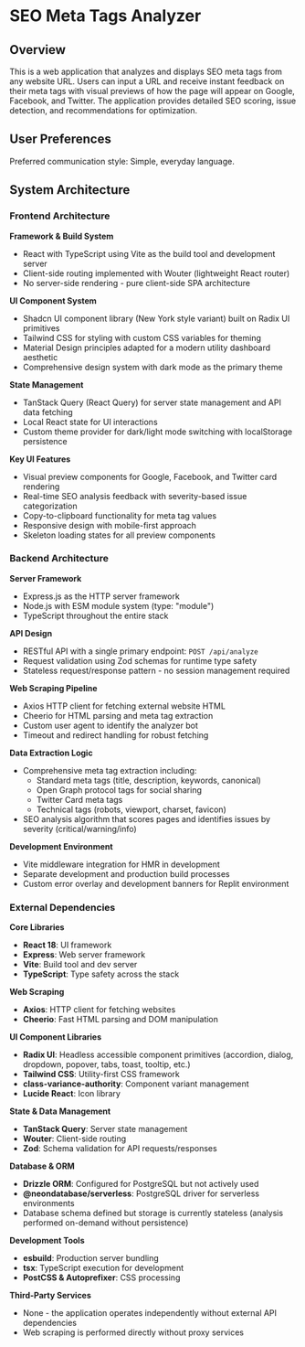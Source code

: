 # SEO Meta Tags Analyzer

## Overview

This is a web application that analyzes and displays SEO meta tags from any website URL. Users can input a URL and receive instant feedback on their meta tags with visual previews of how the page will appear on Google, Facebook, and Twitter. The application provides detailed SEO scoring, issue detection, and recommendations for optimization.

## User Preferences

Preferred communication style: Simple, everyday language.

## System Architecture

### Frontend Architecture

**Framework & Build System**
- React with TypeScript using Vite as the build tool and development server
- Client-side routing implemented with Wouter (lightweight React router)
- No server-side rendering - pure client-side SPA architecture

**UI Component System**
- Shadcn UI component library (New York style variant) built on Radix UI primitives
- Tailwind CSS for styling with custom CSS variables for theming
- Material Design principles adapted for a modern utility dashboard aesthetic
- Comprehensive design system with dark mode as the primary theme

**State Management**
- TanStack Query (React Query) for server state management and API data fetching
- Local React state for UI interactions
- Custom theme provider for dark/light mode switching with localStorage persistence

**Key UI Features**
- Visual preview components for Google, Facebook, and Twitter card rendering
- Real-time SEO analysis feedback with severity-based issue categorization
- Copy-to-clipboard functionality for meta tag values
- Responsive design with mobile-first approach
- Skeleton loading states for all preview components

### Backend Architecture

**Server Framework**
- Express.js as the HTTP server framework
- Node.js with ESM module system (type: "module")
- TypeScript throughout the entire stack

**API Design**
- RESTful API with a single primary endpoint: `POST /api/analyze`
- Request validation using Zod schemas for runtime type safety
- Stateless request/response pattern - no session management required

**Web Scraping Pipeline**
- Axios HTTP client for fetching external website HTML
- Cheerio for HTML parsing and meta tag extraction
- Custom user agent to identify the analyzer bot
- Timeout and redirect handling for robust fetching

**Data Extraction Logic**
- Comprehensive meta tag extraction including:
  - Standard meta tags (title, description, keywords, canonical)
  - Open Graph protocol tags for social sharing
  - Twitter Card meta tags
  - Technical tags (robots, viewport, charset, favicon)
- SEO analysis algorithm that scores pages and identifies issues by severity (critical/warning/info)

**Development Environment**
- Vite middleware integration for HMR in development
- Separate development and production build processes
- Custom error overlay and development banners for Replit environment

### External Dependencies

**Core Libraries**
- **React 18**: UI framework
- **Express**: Web server framework
- **Vite**: Build tool and dev server
- **TypeScript**: Type safety across the stack

**Web Scraping**
- **Axios**: HTTP client for fetching websites
- **Cheerio**: Fast HTML parsing and DOM manipulation

**UI Component Libraries**
- **Radix UI**: Headless accessible component primitives (accordion, dialog, dropdown, popover, tabs, toast, tooltip, etc.)
- **Tailwind CSS**: Utility-first CSS framework
- **class-variance-authority**: Component variant management
- **Lucide React**: Icon library

**State & Data Management**
- **TanStack Query**: Server state management
- **Wouter**: Client-side routing
- **Zod**: Schema validation for API requests/responses

**Database & ORM**
- **Drizzle ORM**: Configured for PostgreSQL but not actively used
- **@neondatabase/serverless**: PostgreSQL driver for serverless environments
- Database schema defined but storage is currently stateless (analysis performed on-demand without persistence)

**Development Tools**
- **esbuild**: Production server bundling
- **tsx**: TypeScript execution for development
- **PostCSS & Autoprefixer**: CSS processing

**Third-Party Services**
- None - the application operates independently without external API dependencies
- Web scraping is performed directly without proxy services